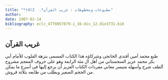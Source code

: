 ```yaml
---
title: "*مطبوعات ومخطوطات : غريب القرآن*.  2(4)"
author: 
date: 1907-02-14
bibliography: oclc_4770057679-i_16-div_12.d1e3731.bib
---
```




##  غريب القرآن 


 طبع محمد أمين أفندي الخانجي وشركاؤه هذا الكتاب المسمى بنزهة القلوب للأمام أبي بكر محمد عزيز السجستاني من أهل ال  مئة  الرابعة وهو على حروف المعجم مشروح ألطف شرح وأسهله متيسر معاني مفردات الكتاب العزيز أن يرجع إليها في أسرع ما يمكن من الحجم الصغير وبطلب من طابعه بثلاثة قروش.  
